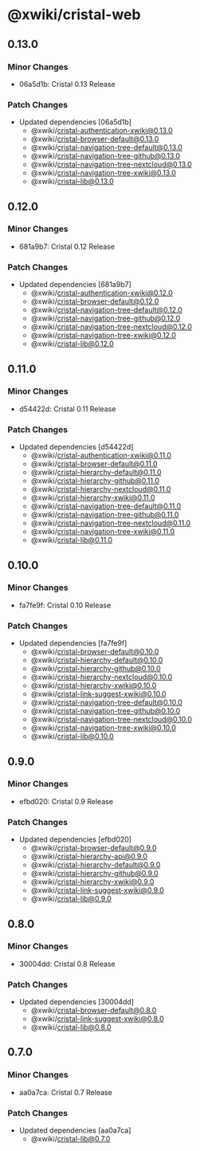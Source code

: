 # @xwiki/cristal-web

## 0.13.0

### Minor Changes

- 06a5d1b: Cristal 0.13 Release

### Patch Changes

- Updated dependencies [06a5d1b]
  - @xwiki/cristal-authentication-xwiki@0.13.0
  - @xwiki/cristal-browser-default@0.13.0
  - @xwiki/cristal-navigation-tree-default@0.13.0
  - @xwiki/cristal-navigation-tree-github@0.13.0
  - @xwiki/cristal-navigation-tree-nextcloud@0.13.0
  - @xwiki/cristal-navigation-tree-xwiki@0.13.0
  - @xwiki/cristal-lib@0.13.0

## 0.12.0

### Minor Changes

- 681a9b7: Cristal 0.12 Release

### Patch Changes

- Updated dependencies [681a9b7]
  - @xwiki/cristal-authentication-xwiki@0.12.0
  - @xwiki/cristal-browser-default@0.12.0
  - @xwiki/cristal-navigation-tree-default@0.12.0
  - @xwiki/cristal-navigation-tree-github@0.12.0
  - @xwiki/cristal-navigation-tree-nextcloud@0.12.0
  - @xwiki/cristal-navigation-tree-xwiki@0.12.0
  - @xwiki/cristal-lib@0.12.0

## 0.11.0

### Minor Changes

- d54422d: Cristal 0.11 Release

### Patch Changes

- Updated dependencies [d54422d]
  - @xwiki/cristal-authentication-xwiki@0.11.0
  - @xwiki/cristal-browser-default@0.11.0
  - @xwiki/cristal-hierarchy-default@0.11.0
  - @xwiki/cristal-hierarchy-github@0.11.0
  - @xwiki/cristal-hierarchy-nextcloud@0.11.0
  - @xwiki/cristal-hierarchy-xwiki@0.11.0
  - @xwiki/cristal-navigation-tree-default@0.11.0
  - @xwiki/cristal-navigation-tree-github@0.11.0
  - @xwiki/cristal-navigation-tree-nextcloud@0.11.0
  - @xwiki/cristal-navigation-tree-xwiki@0.11.0
  - @xwiki/cristal-lib@0.11.0

## 0.10.0

### Minor Changes

- fa7fe9f: Cristal 0.10 Release

### Patch Changes

- Updated dependencies [fa7fe9f]
  - @xwiki/cristal-browser-default@0.10.0
  - @xwiki/cristal-hierarchy-default@0.10.0
  - @xwiki/cristal-hierarchy-github@0.10.0
  - @xwiki/cristal-hierarchy-nextcloud@0.10.0
  - @xwiki/cristal-hierarchy-xwiki@0.10.0
  - @xwiki/cristal-link-suggest-xwiki@0.10.0
  - @xwiki/cristal-navigation-tree-default@0.10.0
  - @xwiki/cristal-navigation-tree-github@0.10.0
  - @xwiki/cristal-navigation-tree-nextcloud@0.10.0
  - @xwiki/cristal-navigation-tree-xwiki@0.10.0
  - @xwiki/cristal-lib@0.10.0

## 0.9.0

### Minor Changes

- efbd020: Cristal 0.9 Release

### Patch Changes

- Updated dependencies [efbd020]
  - @xwiki/cristal-browser-default@0.9.0
  - @xwiki/cristal-hierarchy-api@0.9.0
  - @xwiki/cristal-hierarchy-default@0.9.0
  - @xwiki/cristal-hierarchy-github@0.9.0
  - @xwiki/cristal-hierarchy-xwiki@0.9.0
  - @xwiki/cristal-link-suggest-xwiki@0.9.0
  - @xwiki/cristal-lib@0.9.0

## 0.8.0

### Minor Changes

- 30004dd: Cristal 0.8 Release

### Patch Changes

- Updated dependencies [30004dd]
  - @xwiki/cristal-browser-default@0.8.0
  - @xwiki/cristal-link-suggest-xwiki@0.8.0
  - @xwiki/cristal-lib@0.8.0

## 0.7.0

### Minor Changes

- aa0a7ca: Cristal 0.7 Release

### Patch Changes

- Updated dependencies [aa0a7ca]
  - @xwiki/cristal-lib@0.7.0

